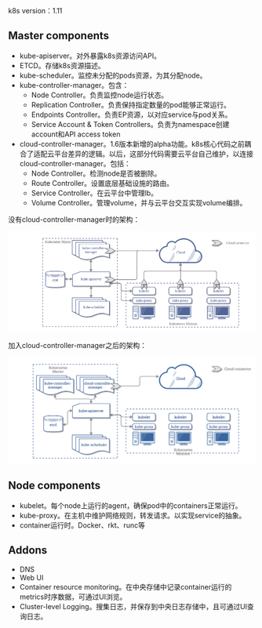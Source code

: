 k8s version：1.11

## Master components

* kube-apiserver。对外暴露k8s资源访问API。
* ETCD。存储k8s资源描述。
* kube-scheduler。监控未分配的pods资源，为其分配node。
* kube-controller-manager。包含：
  * Node Controller。负责监控node运行状态。
  * Replication Controller。负责保持指定数量的pod能够正常运行。
  * Endpoints Controller。负责EP资源，以对应service与pod关系。
  * Service Account & Token Controllers。负责为namespace创建account和API access token
* cloud-controller-manager。1.6版本新增的alpha功能。k8s核心代码之前耦合了适配云平台差异的逻辑。以后，这部分代码需要云平台自己维护，以连接cloud-controller-manager。包括：
  * Node Controller。检测node是否被删除。
  * Route Controller。设置底层基础设施的路由。
  * Service Controller。在云平台中管理lb。
  * Volume Controller。管理volume，并与云平台交互实现volume编排。

没有cloud-controller-manager时的架构：

![无CCM的架构](images/pre-ccm-arch.png)

加入cloud-controller-manager之后的架构：

![有CCM的架构](images/post-ccm-arch.png)

  ## Node components

  * kubelet。每个node上运行的agent，确保pod中的containers正常运行。
  * kube-proxy。在主机中维护网络规则，转发请求。以实现service的抽象。
  * container运行时。Docker、rkt、runc等

  ## Addons

  * DNS
  * Web UI
  * Container resource monitoring。在中央存储中记录container运行的metrics时序数据，可通过UI浏览。
  * Cluster-level Logging。搜集日志，并保存到中央日志存储中，且可通过UI查询日志。